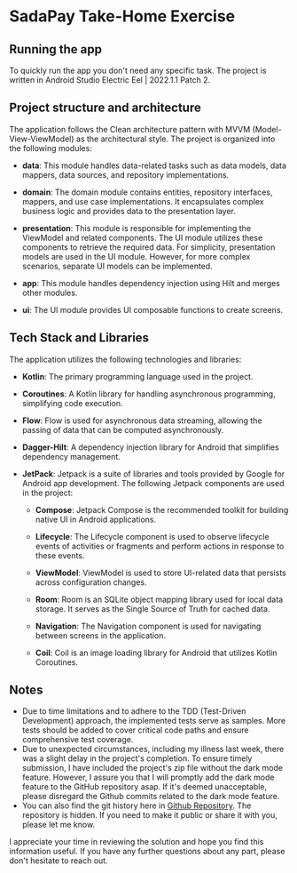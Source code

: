 # SadaPay Take-Home Exercise

## Running the app

To quickly run the app you don't need any specific task. The project is written in Android Studio
Electric Eel | 2022.1.1 Patch 2.

## Project structure and architecture

The application follows the Clean architecture pattern with MVVM (Model-View-ViewModel) as the
architectural style. The project is organized into the following modules:

- **data**: This module handles data-related tasks such as data models, data mappers, data sources,
  and repository implementations.

- **domain**: The domain module contains entities, repository interfaces, mappers, and use case
  implementations. It encapsulates complex business logic and provides data to the presentation
  layer.

- **presentation**: This module is responsible for implementing the ViewModel and related
  components. The UI module utilizes these components to retrieve the required data. For simplicity,
  presentation models are used in the UI module. However, for more complex scenarios, separate UI
  models can be implemented.

- **app**: This module handles dependency injection using Hilt and merges other modules.

- **ui**: The UI module provides UI composable functions to create screens.

## Tech Stack and Libraries

The application utilizes the following technologies and libraries:

- **Kotlin**: The primary programming language used in the project.

- **Coroutines**: A Kotlin library for handling asynchronous programming, simplifying code
  execution.

- **Flow**: Flow is used for asynchronous data streaming, allowing the passing of data that can be
  computed asynchronously.

- **Dagger-Hilt**: A dependency injection library for Android that simplifies dependency management.

- **JetPack**: Jetpack is a suite of libraries and tools provided by Google for Android app
  development. The following Jetpack components are used in the project:

    - **Compose**: Jetpack Compose is the recommended toolkit for building native UI in Android
      applications.

    - **Lifecycle**: The Lifecycle component is used to observe lifecycle events of activities or
      fragments and perform actions in response to these events.

    - **ViewModel**: ViewModel is used to store UI-related data that persists across configuration
      changes.

    - **Room**: Room is an SQLite object mapping library used for local data storage. It serves as
      the Single Source of Truth for cached data.

    - **Navigation**: The Navigation component is used for navigating between screens in the
      application.

    - **Coil**: Coil is an image loading library for Android that utilizes Kotlin Coroutines.

## Notes

- Due to time limitations and to adhere to the TDD (Test-Driven Development) approach, the
  implemented tests serve as samples. More tests should be added to cover critical code paths and
  ensure comprehensive test coverage.
- Due to unexpected circumstances, including my illness last week, there was a slight delay in the
  project's completion. To ensure timely submission, I have included the project's zip file without
  the dark mode feature. However, I assure you that I will promptly add the dark mode feature to the
  GitHub repository asap. If it's deemed unacceptable, please disregard the Github commits related
  to the dark mode feature.
- You can also find the git history here
  in [Github Repository](https://github.com/khosravinejad/SadaPay/commits/main). The
  repository is hidden. If you need to make it public or share it with you, please let me know.

I appreciate your time in reviewing the solution and hope you find this information useful. If you
have any further
questions about any part, please don't hesitate to reach out.